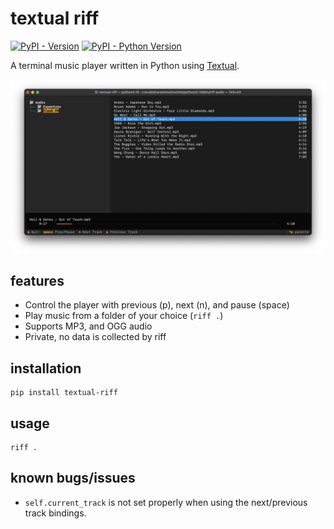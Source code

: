 # textual riff

[![PyPI - Version](https://img.shields.io/pypi/v/textual-riff.svg)](https://pypi.org/project/textual-riff)
[![PyPI - Python Version](https://img.shields.io/pypi/pyversions/textual-riff.svg)](https://pypi.org/project/textual-riff)

A terminal music player written in Python using [Textual](https://github.com/textualize/textual/).

![screenshot](assets/riff.png)

## features

- Control the player with previous (p), next (n), and pause (space)
- Play music from a folder of your choice (`riff .`)
- Supports MP3, and OGG audio
- Private, no data is collected by riff

## installation

```console
pip install textual-riff
```

## usage

```console
riff .
```

## known bugs/issues

- `self.current_track` is not set properly when using the next/previous track bindings.

